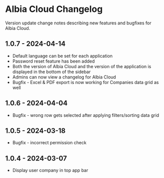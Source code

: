 # Albia Cloud Changelog
Version update change notes describing new features and bugfixes for Albia Cloud.

## 1.0.7 - 2024-04-14
- Default language can be set for each application
- Password reset feature has been added
- Both the version of Albia Cloud and the version of the application is displayed in the bottom of the sidebar
- Admins can now view a changelog for Albia Cloud
- Bugfix - Excel & PDF export is now working for Companies data grid as well

## 1.0.6 - 2024-04-04
 - Bugfix - wrong row gets selected after applying filters/sorting data grid

## 1.0.5 -  2024-03-18
- Bugfix - incorrect permission check

## 1.0.4 - 2024-03-07
- Display user company in top app bar
